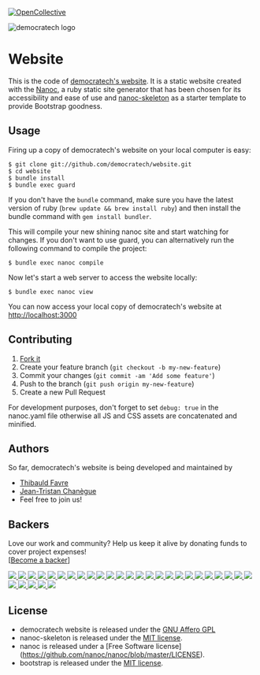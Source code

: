 [![OpenCollective](https://opencollective.com/laprimaire/badge/backers.svg)](https://opencollective.com/laprimaire#support)

![democratech logo](https://democratech.co/assets/images/democratech-logo-whitebg-260x64.png)
# Website

This is the code of [democratech's website](http://democratech.co).
It is a static website created with the [Nanoc](http://nanoc.ws/), a ruby static site generator that has been chosen for its accessibility and ease of use and [nanoc-skeleton](https://github.com/alessandro1997/nanoc-skeleton) as a starter template to provide Bootstrap goodness.

## Usage

Firing up a copy of democratech's website on your local computer is easy:

```console
$ git clone git://github.com/democratech/website.git
$ cd website
$ bundle install
$ bundle exec guard
```
If you don't have the `bundle` command, make sure you have the latest version of ruby (`brew update && brew install ruby`) and then install the bundle command with `gem install bundler`.

This will compile your new shining nanoc site and start watching for changes. If you don't want to use guard, you can alternatively run the following command to compile the project:
```console
$ bundle exec nanoc compile
```

Now let's start a web server to access the website locally:

```console
$ bundle exec nanoc view
```

You can now access your local copy of democratech's website at [http://localhost:3000](http://localhost:3000)

## Contributing

1. [Fork it](http://github.com/democratech/website/fork)
2. Create your feature branch (`git checkout -b my-new-feature`)
3. Commit your changes (`git commit -am 'Add some feature'`)
4. Push to the branch (`git push origin my-new-feature`)
5. Create a new Pull Request

For development purposes, don't forget to set ```debug: true``` in the nanoc.yaml file otherwise all JS and CSS assets are concatenated and minified.

## Authors

So far, democratech's website is being developed and maintained by
* [Thibauld Favre](https://twitter.com/thibauld)
* [Jean-Tristan Chanègue](https://www.linkedin.com/in/jeantristanchanegue)
* Feel free to join us! 

## Backers

Love our work and community? Help us keep it alive by donating funds to cover project expenses!<br />
[[Become a backer](https://opencollective.com/laprimaire)]

  <a href="https://opencollective.com/laprimaire/backers/0/website" target="_blank">
    <img src="https://opencollective.com/laprimaire/backers/0/avatar">
  </a>
  <a href="https://opencollective.com/laprimaire/backers/1/website" target="_blank">
    <img src="https://opencollective.com/laprimaire/backers/1/avatar">
  </a>
  <a href="https://opencollective.com/laprimaire/backers/2/website" target="_blank">
    <img src="https://opencollective.com/laprimaire/backers/2/avatar">
  </a>
  <a href="https://opencollective.com/laprimaire/backers/3/website" target="_blank">
    <img src="https://opencollective.com/laprimaire/backers/3/avatar">
  </a>
  <a href="https://opencollective.com/laprimaire/backers/4/website" target="_blank">
    <img src="https://opencollective.com/laprimaire/backers/4/avatar">
  </a>
  <a href="https://opencollective.com/laprimaire/backers/5/website" target="_blank">
    <img src="https://opencollective.com/laprimaire/backers/5/avatar">
  </a>
  <a href="https://opencollective.com/laprimaire/backers/6/website" target="_blank">
    <img src="https://opencollective.com/laprimaire/backers/6/avatar">
  </a>
  <a href="https://opencollective.com/laprimaire/backers/7/website" target="_blank">
    <img src="https://opencollective.com/laprimaire/backers/7/avatar">
  </a>
  <a href="https://opencollective.com/laprimaire/backers/8/website" target="_blank">
    <img src="https://opencollective.com/laprimaire/backers/8/avatar">
  </a>
  <a href="https://opencollective.com/laprimaire/backers/9/website" target="_blank">
    <img src="https://opencollective.com/laprimaire/backers/9/avatar">
  </a>
  <a href="https://opencollective.com/laprimaire/backers/10/website" target="_blank">
    <img src="https://opencollective.com/laprimaire/backers/10/avatar">
  </a>
  <a href="https://opencollective.com/laprimaire/backers/11/website" target="_blank">
    <img src="https://opencollective.com/laprimaire/backers/11/avatar">
  </a>
  <a href="https://opencollective.com/laprimaire/backers/12/website" target="_blank">
    <img src="https://opencollective.com/laprimaire/backers/12/avatar">
  </a>
  <a href="https://opencollective.com/laprimaire/backers/13/website" target="_blank">
    <img src="https://opencollective.com/laprimaire/backers/13/avatar">
  </a>
  <a href="https://opencollective.com/laprimaire/backers/14/website" target="_blank">
    <img src="https://opencollective.com/laprimaire/backers/14/avatar">
  </a>
  <a href="https://opencollective.com/laprimaire/backers/15/website" target="_blank">
    <img src="https://opencollective.com/laprimaire/backers/15/avatar">
  </a>
  <a href="https://opencollective.com/laprimaire/backers/16/website" target="_blank">
    <img src="https://opencollective.com/laprimaire/backers/16/avatar">
  </a>
  <a href="https://opencollective.com/laprimaire/backers/17/website" target="_blank">
    <img src="https://opencollective.com/laprimaire/backers/17/avatar">
  </a>
  <a href="https://opencollective.com/laprimaire/backers/18/website" target="_blank">
    <img src="https://opencollective.com/laprimaire/backers/18/avatar">
  </a>
  <a href="https://opencollective.com/laprimaire/backers/19/website" target="_blank">
    <img src="https://opencollective.com/laprimaire/backers/19/avatar">
  </a>
  <a href="https://opencollective.com/laprimaire/backers/20/website" target="_blank">
    <img src="https://opencollective.com/laprimaire/backers/20/avatar">
  </a>
  <a href="https://opencollective.com/laprimaire/backers/21/website" target="_blank">
    <img src="https://opencollective.com/laprimaire/backers/21/avatar">
  </a>
  <a href="https://opencollective.com/laprimaire/backers/22/website" target="_blank">
    <img src="https://opencollective.com/laprimaire/backers/22/avatar">
  </a>
  <a href="https://opencollective.com/laprimaire/backers/23/website" target="_blank">
    <img src="https://opencollective.com/laprimaire/backers/23/avatar">
  </a>
  <a href="https://opencollective.com/laprimaire/backers/24/website" target="_blank">
    <img src="https://opencollective.com/laprimaire/backers/24/avatar">
  </a>
  <a href="https://opencollective.com/laprimaire/backers/25/website" target="_blank">
    <img src="https://opencollective.com/laprimaire/backers/25/avatar">
  </a>
  <a href="https://opencollective.com/laprimaire/backers/26/website" target="_blank">
    <img src="https://opencollective.com/laprimaire/backers/26/avatar">
  </a>
  <a href="https://opencollective.com/laprimaire/backers/27/website" target="_blank">
    <img src="https://opencollective.com/laprimaire/backers/27/avatar">
  </a>
  <a href="https://opencollective.com/laprimaire/backers/28/website" target="_blank">
    <img src="https://opencollective.com/laprimaire/backers/28/avatar">
  </a>
  <a href="https://opencollective.com/laprimaire/backers/29/website" target="_blank">
    <img src="https://opencollective.com/laprimaire/backers/29/avatar">
  </a>


## License

* democratech website is released under the [GNU Affero GPL](https://github.com/democratech/website/blob/master/LICENSE)
* nanoc-skeleton is released under the [MIT license](https://github.com/alessandro1997/nanoc-skeleton/blob/master/LICENSE.txt).
* nanoc is released under a [Free Software license] (https://github.com/nanoc/nanoc/blob/master/LICENSE).
* bootstrap is released under the [MIT license](https://github.com/twbs/bootstrap/blob/master/LICENSE).


